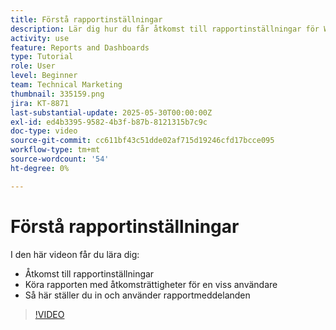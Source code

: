 ```yaml
---
title: Förstå rapportinställningar
description: Lär dig hur du får åtkomst till rapportinställningar för Workfront och vilka några vanliga rapportinställningar som används för.
activity: use
feature: Reports and Dashboards
type: Tutorial
role: User
level: Beginner
team: Technical Marketing
thumbnail: 335159.png
jira: KT-8871
last-substantial-update: 2025-05-30T00:00:00Z
exl-id: ed4b3395-9582-4b3f-b87b-8121315b7c9c
doc-type: video
source-git-commit: cc611bf43c51dde02af715d19246cfd17bcce095
workflow-type: tm+mt
source-wordcount: '54'
ht-degree: 0%

---
```


# Förstå rapportinställningar

I den här videon får du lära dig:

* Åtkomst till rapportinställningar
* Köra rapporten med åtkomsträttigheter för en viss användare
* Så här ställer du in och använder rapportmeddelanden

>[!VIDEO](https://video.tv.adobe.com/v/3445867/?quality=12&learn=on&enablevpops&captions=swe)
